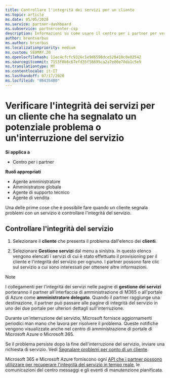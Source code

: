 ```yaml
---
title: Controllare l'integrità dei servizi per un cliente
ms.topic: article
ms.date: 05/05/2020
ms.service: partner-dashboard
ms.subservice: partnercenter-csp
description: Informazioni su come usare il centro per i partner per verificare l'integrità dei servizi per un cliente quando si verifica un problema con un servizio.
author: brentserbus
ms.author: brserbus
ms.localizationpriority: medium
ms.custom: SEOMAY.20
ms.openlocfilehash: 11ec4cfcfc9326c1e9d6598dce528410c0e02542
ms.sourcegitcommit: 7153f0b8c67efd35f58695ca2a7e00e70da1c5e9
ms.translationtype: MT
ms.contentlocale: it-IT
ms.lasthandoff: 07/17/2020
ms.locfileid: "86435480"
---
```

# <a name="check-service-health-for-a-customer-reporting-a-potential-service-problem-or-outage"></a>Verificare l'integrità dei servizi per un cliente che ha segnalato un potenziale problema o un'interruzione del servizio

**Si applica a**

- Centro per i partner

**Ruoli appropriati**

- Agente amministratore
- Amministratore globale
- Agente di supporto tecnico
- Agente di vendita

Una delle prime cose che è possibile fare quando un cliente segnala problemi con un servizio è controllare l'integrità del servizio. 

## <a name="check-service-health"></a>Controllare l'integrità del servizio

1. Selezionare il **cliente** che presenta il problema dall'elenco dei **clienti**.

2. Selezionare **Gestione servizi** dal menu a sinistra. In questo elenco vengono elencati i servizi di cui è stato effettuato il provisioning per il cliente e l'integrità del servizio per ognuno. I partner possono fare clic sul servizio a cui sono interessati per ottenere altre informazioni. 

>[!NOTE] 
> I collegamenti per l'integrità dei servizi nelle pagine di **gestione dei servizi** porteranno il partner all'interfaccia di amministrazione di M365 o all'portale di Azure come **amministratore delegato**. Quando il partner raggiunge una destinazione, il partner può passare alle pagine di integrità del servizio in uno dei due portale per ulteriori dettagli sull'interruzione.
 
Durante un'interruzione del servizio, Microsoft fornisce aggiornamenti periodici man mano che lavora per risolvere il problema. Queste notifiche vengono visualizzate anche nel centro di amministrazione di portale di Microsoft Azure o Microsoft 365.

Se il problema persiste dopo la fine dell'interruzione del servizio, inviare una richiesta di servizio. Vedi [Segnalare problemi per conto di un cliente](report-problems-on-behalf-of-a-customer.md).

Microsoft 365 e Microsoft Azure forniscono ogni [API che i partner possono utilizzare per recuperare l'integrità del servizio in tempo reale](get-automated-service-notifications-with-our-apis.md), le comunicazioni del centro messaggi e gli eventi di manutenzione pianificata.

 

